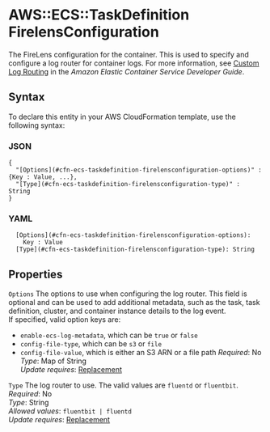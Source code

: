 # AWS::ECS::TaskDefinition FirelensConfiguration<a name="aws-properties-ecs-taskdefinition-firelensconfiguration"></a>

The FireLens configuration for the container\. This is used to specify and configure a log router for container logs\. For more information, see [Custom Log Routing](https://docs.aws.amazon.com/AmazonECS/latest/developerguide/using_firelens.html) in the *Amazon Elastic Container Service Developer Guide*\.

## Syntax<a name="aws-properties-ecs-taskdefinition-firelensconfiguration-syntax"></a>

To declare this entity in your AWS CloudFormation template, use the following syntax:

### JSON<a name="aws-properties-ecs-taskdefinition-firelensconfiguration-syntax.json"></a>

```
{
  "[Options](#cfn-ecs-taskdefinition-firelensconfiguration-options)" : {Key : Value, ...},
  "[Type](#cfn-ecs-taskdefinition-firelensconfiguration-type)" : String
}
```

### YAML<a name="aws-properties-ecs-taskdefinition-firelensconfiguration-syntax.yaml"></a>

```
  [Options](#cfn-ecs-taskdefinition-firelensconfiguration-options): 
    Key : Value
  [Type](#cfn-ecs-taskdefinition-firelensconfiguration-type): String
```

## Properties<a name="aws-properties-ecs-taskdefinition-firelensconfiguration-properties"></a>

`Options`  <a name="cfn-ecs-taskdefinition-firelensconfiguration-options"></a>
The options to use when configuring the log router\. This field is optional and can be used to add additional metadata, such as the task, task definition, cluster, and container instance details to the log event\.  
 If specified, valid option keys are:  
+ `enable-ecs-log-metadata`, which can be `true` or `false`
+ `config-file-type`, which can be `s3` or `file`
+ `config-file-value`, which is either an S3 ARN or a file path
*Required*: No  
*Type*: Map of String  
*Update requires*: [Replacement](https://docs.aws.amazon.com/AWSCloudFormation/latest/UserGuide/using-cfn-updating-stacks-update-behaviors.html#update-replacement)

`Type`  <a name="cfn-ecs-taskdefinition-firelensconfiguration-type"></a>
The log router to use\. The valid values are `fluentd` or `fluentbit`\.  
*Required*: No  
*Type*: String  
*Allowed values*: `fluentbit | fluentd`  
*Update requires*: [Replacement](https://docs.aws.amazon.com/AWSCloudFormation/latest/UserGuide/using-cfn-updating-stacks-update-behaviors.html#update-replacement)